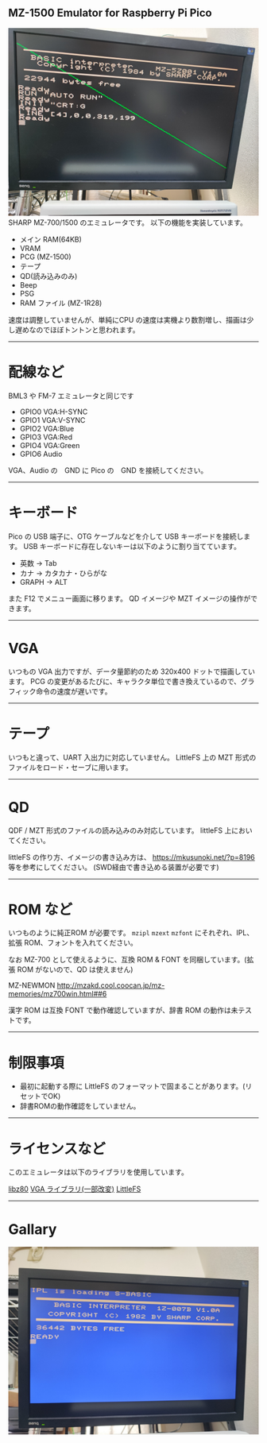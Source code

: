MZ-1500 Emulator for Raspberry Pi Pico
---
![screenshot](/pictures/screenshot00.jpg)
SHARP MZ-700/1500 のエミュレータです。
以下の機能を実装しています。

- メイン RAM(64KB)
- VRAM
- PCG (MZ-1500)
- テープ
- QD(読み込みのみ)
- Beep
- PSG
- RAM ファイル (MZ-1R28)

速度は調整していませんが、単純にCPU の速度は実機より数割増し、描画は少し遅めなのでほぼトントンと思われます。

---
# 配線など

BML3 や FM-7 エミュレータと同じです

- GPIO0 VGA:H-SYNC
- GPIO1 VGA:V-SYNC
- GPIO2 VGA:Blue
- GPIO3 VGA:Red
- GPIO4 VGA:Green
- GPIO6 Audio

VGA、Audio の　GND に Pico の　GND を接続してください。

---
# キーボード

Pico の USB 端子に、OTG ケーブルなどを介して USB キーボードを接続します。
USB キーボードに存在しないキーは以下のように割り当てています。

- 英数 → Tab
- カナ → カタカナ・ひらがな
- GRAPH → ALT

また F12 でメニュー画面に移ります。
QD イメージや MZT イメージの操作ができます。

---
# VGA

いつもの VGA 出力ですが、データ量節約のため 320x400 ドットで描画しています。
PCG の変更があるたびに、キャラクタ単位で書き換えているので、グラフィック命令の速度が遅いです。

---
# テープ

いつもと違って、UART 入出力に対応していません。
LittleFS 上の MZT 形式のファイルをロード・セーブに用います。

---
# QD

QDF / MZT 形式のファイルの読み込みのみ対応しています。
littleFS 上においてください。

littleFS の作り方、イメージの書き込み方は、
https://mkusunoki.net/?p=8196 等を参考にしてください。
(SWD経由で書き込める装置が必要です)

---
# ROM など

いつものように純正ROM が必要です。
`mzipl` `mzext` `mzfont` にそれぞれ、IPL、拡張 ROM、フォントを入れてください。

なお MZ-700 として使えるように、互換 ROM & FONT を同梱しています。(拡張 ROM がないので、QD は使えません)

MZ-NEWMON
http://mzakd.cool.coocan.jp/mz-memories/mz700win.html##6

漢字 ROM は互換 FONT で動作確認していますが、辞書 ROM の動作は未テストです。

---
# 制限事項

- 最初に起動する際に LittleFS のフォーマットで固まることがあります。(リセットでOK)
- 辞書ROMの動作確認をしていません。

---
# ライセンスなど

このエミュレータは以下のライブラリを使用しています。

[libz80](https://github.com/ggambetta/libz80/tree/master)
[VGA ライブラリ(一部改変)](https://github.com/vha3/Hunter-Adams-RP2040-Demos/tree/master/VGA_Graphics)
[LittleFS](https://github.com/littlefs-project/littlefs)

---
# Gallary

![S-BASIC](/pictures/screenshot01.jpg)